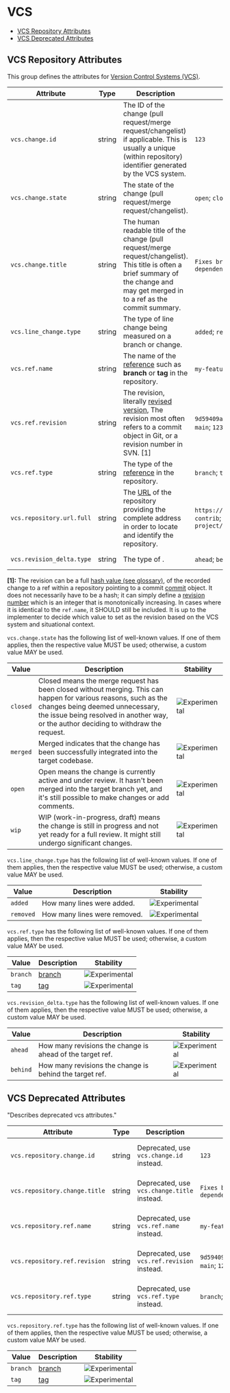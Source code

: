<!--- Hugo front matter used to generate the website version of this page:
--->

<!-- NOTE: THIS FILE IS AUTOGENERATED. DO NOT EDIT BY HAND. -->
<!-- see templates/registry/markdown/attribute_namespace.md.j2 -->

# VCS

- [VCS Repository Attributes](#vcs-repository-attributes)
- [VCS Deprecated Attributes](#vcs-deprecated-attributes)

## VCS Repository Attributes

This group defines the attributes for [Version Control Systems (VCS)](https://en.wikipedia.org/wiki/Version_control).

| Attribute                 | Type   | Description                                                                                                                                                                                | Examples                                                                                                                             | Stability                                                        |
| ------------------------- | ------ | ------------------------------------------------------------------------------------------------------------------------------------------------------------------------------------------ | ------------------------------------------------------------------------------------------------------------------------------------ | ---------------------------------------------------------------- |
| `vcs.change.id`           | string | The ID of the change (pull request/merge request/changelist) if applicable. This is usually a unique (within repository) identifier generated by the VCS system.                           | `123`                                                                                                                                | ![Experimental](https://img.shields.io/badge/-experimental-blue) |
| `vcs.change.state`        | string | The state of the change (pull request/merge request/changelist).                                                                                                                           | `open`; `closed`; `merged`                                                                                                           | ![Experimental](https://img.shields.io/badge/-experimental-blue) |
| `vcs.change.title`        | string | The human readable title of the change (pull request/merge request/changelist). This title is often a brief summary of the change and may get merged in to a ref as the commit summary.    | `Fixes broken thing`; `feat: add my new feature`; `[chore] update dependency`                                                        | ![Experimental](https://img.shields.io/badge/-experimental-blue) |
| `vcs.line_change.type`    | string | The type of line change being measured on a branch or change.                                                                                                                              | `added`; `removed`                                                                                                                   | ![Experimental](https://img.shields.io/badge/-experimental-blue) |
| `vcs.ref.name`            | string | The name of the [reference](https://git-scm.com/docs/gitglossary#def_ref) such as **branch** or **tag** in the repository.                                                                 | `my-feature-branch`; `tag-1-test`                                                                                                    | ![Experimental](https://img.shields.io/badge/-experimental-blue) |
| `vcs.ref.revision`        | string | The revision, literally [revised version](https://www.merriam-webster.com/dictionary/revision), The revision most often refers to a commit object in Git, or a revision number in SVN. [1] | `9d59409acf479dfa0df1aa568182e43e43df8bbe28d60fcf2bc52e30068802cc`; `main`; `123`; `HEAD`                                            | ![Experimental](https://img.shields.io/badge/-experimental-blue) |
| `vcs.ref.type`            | string | The type of the [reference](https://git-scm.com/docs/gitglossary#def_ref) in the repository.                                                                                               | `branch`; `tag`                                                                                                                      | ![Experimental](https://img.shields.io/badge/-experimental-blue) |
| `vcs.repository.url.full` | string | The [URL](https://en.wikipedia.org/wiki/URL) of the repository providing the complete address in order to locate and identify the repository.                                              | `https://github.com/opentelemetry/open-telemetry-collector-contrib`; `https://gitlab.com/my-org/my-project/my-projects-project/repo` | ![Experimental](https://img.shields.io/badge/-experimental-blue) |
| `vcs.revision_delta.type` | string | The type of .                                                                                                                                                                              | `ahead`; `behind`                                                                                                                    | ![Experimental](https://img.shields.io/badge/-experimental-blue) |

**[1]:** The revision can be a full [hash value (see glossary)](https://nvlpubs.nist.gov/nistpubs/FIPS/NIST.FIPS.186-5.pdf),
of the recorded change to a ref within a repository pointing to a
commit [commit](https://git-scm.com/docs/git-commit) object. It does
not necessarily have to be a hash; it can simply define a
[revision number](https://svnbook.red-bean.com/en/1.7/svn.tour.revs.specifiers.html)
which is an integer that is monotonically increasing. In cases where
it is identical to the `ref.name`, it SHOULD still be included. It is
up to the implementer to decide which value to set as the revision
based on the VCS system and situational context.

`vcs.change.state` has the following list of well-known values. If one of them applies, then the respective value MUST be used; otherwise, a custom value MAY be used.

| Value    | Description                                                                                                                                                                                                                                 | Stability                                                        |
| -------- | ------------------------------------------------------------------------------------------------------------------------------------------------------------------------------------------------------------------------------------------- | ---------------------------------------------------------------- |
| `closed` | Closed means the merge request has been closed without merging. This can happen for various reasons, such as the changes being deemed unnecessary, the issue being resolved in another way, or the author deciding to withdraw the request. | ![Experimental](https://img.shields.io/badge/-experimental-blue) |
| `merged` | Merged indicates that the change has been successfully integrated into the target codebase.                                                                                                                                                 | ![Experimental](https://img.shields.io/badge/-experimental-blue) |
| `open`   | Open means the change is currently active and under review. It hasn't been merged into the target branch yet, and it's still possible to make changes or add comments.                                                                      | ![Experimental](https://img.shields.io/badge/-experimental-blue) |
| `wip`    | WIP (work-in-progress, draft) means the change is still in progress and not yet ready for a full review. It might still undergo significant changes.                                                                                        | ![Experimental](https://img.shields.io/badge/-experimental-blue) |

`vcs.line_change.type` has the following list of well-known values. If one of them applies, then the respective value MUST be used; otherwise, a custom value MAY be used.

| Value     | Description                  | Stability                                                        |
| --------- | ---------------------------- | ---------------------------------------------------------------- |
| `added`   | How many lines were added.   | ![Experimental](https://img.shields.io/badge/-experimental-blue) |
| `removed` | How many lines were removed. | ![Experimental](https://img.shields.io/badge/-experimental-blue) |

`vcs.ref.type` has the following list of well-known values. If one of them applies, then the respective value MUST be used; otherwise, a custom value MAY be used.

| Value    | Description                                                                                      | Stability                                                        |
| -------- | ------------------------------------------------------------------------------------------------ | ---------------------------------------------------------------- |
| `branch` | [branch](https://git-scm.com/docs/gitglossary#Documentation/gitglossary.txt-aiddefbranchabranch) | ![Experimental](https://img.shields.io/badge/-experimental-blue) |
| `tag`    | [tag](https://git-scm.com/docs/gitglossary#Documentation/gitglossary.txt-aiddeftagatag)          | ![Experimental](https://img.shields.io/badge/-experimental-blue) |

`vcs.revision_delta.type` has the following list of well-known values. If one of them applies, then the respective value MUST be used; otherwise, a custom value MAY be used.

| Value    | Description                                               | Stability                                                        |
| -------- | --------------------------------------------------------- | ---------------------------------------------------------------- |
| `ahead`  | How many revisions the change is ahead of the target ref. | ![Experimental](https://img.shields.io/badge/-experimental-blue) |
| `behind` | How many revisions the change is behind the target ref.   | ![Experimental](https://img.shields.io/badge/-experimental-blue) |

## VCS Deprecated Attributes

"Describes deprecated vcs attributes."

| Attribute                     | Type   | Description                                 | Examples                                                                                  | Stability                                                                                                  |
| ----------------------------- | ------ | ------------------------------------------- | ----------------------------------------------------------------------------------------- | ---------------------------------------------------------------------------------------------------------- |
| `vcs.repository.change.id`    | string | Deprecated, use `vcs.change.id` instead.    | `123`                                                                                     | ![Deprecated](https://img.shields.io/badge/-deprecated-red)<br>Deprecated, use `vcs.change.id` instead.    |
| `vcs.repository.change.title` | string | Deprecated, use `vcs.change.title` instead. | `Fixes broken thing`; `feat: add my new feature`; `[chore] update dependency`             | ![Deprecated](https://img.shields.io/badge/-deprecated-red)<br>Deprecated, use `vcs.change.title` instead. |
| `vcs.repository.ref.name`     | string | Deprecated, use `vcs.ref.name` instead.     | `my-feature-branch`; `tag-1-test`                                                         | ![Deprecated](https://img.shields.io/badge/-deprecated-red)<br>Deprecated, use `vcs.ref.name` instead.     |
| `vcs.repository.ref.revision` | string | Deprecated, use `vcs.ref.revision` instead. | `9d59409acf479dfa0df1aa568182e43e43df8bbe28d60fcf2bc52e30068802cc`; `main`; `123`; `HEAD` | ![Deprecated](https://img.shields.io/badge/-deprecated-red)<br>Deprecated, use `vcs.ref.revision` instead. |
| `vcs.repository.ref.type`     | string | Deprecated, use `vcs.ref.type` instead.     | `branch`; `tag`                                                                           | ![Deprecated](https://img.shields.io/badge/-deprecated-red)<br>Deprecated, use `vcs.ref.type` instead.     |

`vcs.repository.ref.type` has the following list of well-known values. If one of them applies, then the respective value MUST be used; otherwise, a custom value MAY be used.

| Value    | Description                                                                                      | Stability                                                        |
| -------- | ------------------------------------------------------------------------------------------------ | ---------------------------------------------------------------- |
| `branch` | [branch](https://git-scm.com/docs/gitglossary#Documentation/gitglossary.txt-aiddefbranchabranch) | ![Experimental](https://img.shields.io/badge/-experimental-blue) |
| `tag`    | [tag](https://git-scm.com/docs/gitglossary#Documentation/gitglossary.txt-aiddeftagatag)          | ![Experimental](https://img.shields.io/badge/-experimental-blue) |
